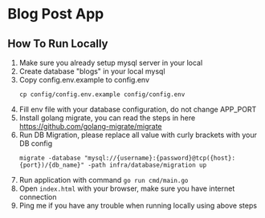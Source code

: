 # Blog Post App
## How To Run Locally

1. Make sure you already setup mysql server in your local
2. Create database "blogs" in your local mysql
3. Copy config.env.example to config.env
    ```
    cp config/config.env.example config/config.env
    ```
4. Fill env file with your database configuration, do not change APP_PORT
5. Install golang migrate, you can read the steps in here https://github.com/golang-migrate/migrate
6. Run DB Migration, please replace all value with curly brackets with your DB config
    ```
    migrate -database "mysql://{username}:{password}@tcp({host}:{port})/{db_name}" -path infra/database/migration up
    ```
7. Run application with command `go run cmd/main.go`
8. Open `index.html` with your browser, make sure you have internet connection
9. Ping me if you have any trouble when running locally using above steps